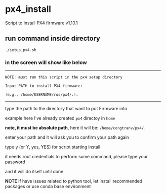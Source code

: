 # px4_install
Script to install PX4 firmware v1.10.1

## run command inside directory 
```
./setup_px4.sh
```

### in the screen will show like below

________________________________________________

```
NOTE: must run this script in the px4 setup directory  

Input PATH to install PX4 firmware:  

(e.g., /home/USERNAME/ros/px4/.): 
```
________________________________________________ 

type the path to the directory that want to put Firmware into

example here I've already created `px4` directoy in `home`

**note, it must be absolute path**, here it will be: `/home/congtranv/px4/.`

enter your path and it will ask you to confirm your path again 

type y (or Y, yes, YES) for script starting install 

it needs root credentials to perform some command, please type your password 

and it will do itself until done 

**NOTE** if have issues related to python tool, let install recommended packages or use conda base environment
